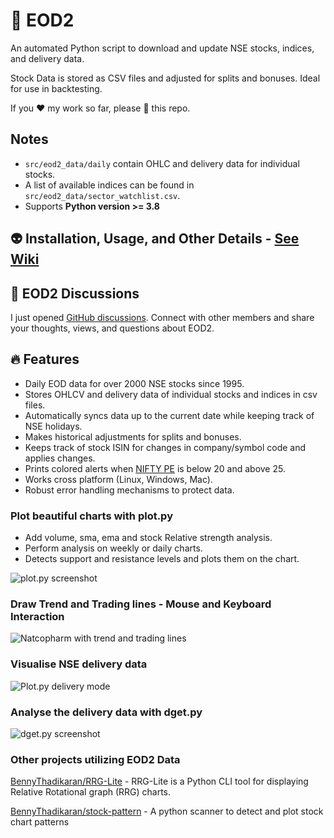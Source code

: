 # 🎇 EOD2

An automated Python script to download and update NSE stocks, indices, and delivery data.

Stock Data is stored as CSV files and adjusted for splits and bonuses. Ideal for use in backtesting.

If you :heart: my work so far, please :star2: this repo.

## Notes

- `src/eod2_data/daily` contain OHLC and delivery data for individual stocks.
- A list of available indices can be found in `src/eod2_data/sector_watchlist.csv`.
- Supports **Python version >= 3.8**

## 👽 Installation, Usage, and Other Details - [See Wiki](https://github.com/BennyThadikaran/eod2/wiki)

## 💪 EOD2 Discussions

I just opened [GitHub discussions](https://github.com/BennyThadikaran/eod2/discussions). Connect with other members and share your thoughts, views, and questions about EOD2.

## 🔥 Features

- Daily EOD data for over 2000 NSE stocks since 1995.
- Stores OHLCV and delivery data of individual stocks and indices in csv files.
- Automatically syncs data up to the current date while keeping track of NSE holidays.
- Makes historical adjustments for splits and bonuses.
- Keeps track of stock ISIN for changes in company/symbol code and applies changes.
- Prints colored alerts when [NIFTY PE](https://www.samco.in/knowledge-center/articles/nifty-50-pe-ratio/) is below 20 and above 25.
- Works cross platform (Linux, Windows, Mac).
- Robust error handling mechanisms to protect data.

### Plot beautiful charts with plot.py

- Add volume, sma, ema and stock Relative strength analysis.
- Perform analysis on weekly or daily charts.
- Detects support and resistance levels and plots them on the chart.

![plot.py screenshot](https://res.cloudinary.com/doyu4uovr/image/upload/s--3hTZGzOB--/c_scale,f_auto,w_800/v1692987992/EOD2/tcs-weekly-stan_unvmgu.png)

### Draw Trend and Trading lines - Mouse and Keyboard Interaction

![Natcopharm with trend and trading lines](https://res.cloudinary.com/doyu4uovr/image/upload/s--mIk8G6sO--/c_scale,f_auto,w_800/v1694162379/EOD2/natcopharm_d_lines_fnys25.png)

### Visualise NSE delivery data

![Plot.py delivery mode](https://res.cloudinary.com/doyu4uovr/image/upload/s--x7W48Hdi--/c_scale,f_auto,w_800/v1692988193/EOD2/glenmark-delivery-mode_kebcb7.png)

### Analyse the delivery data with dget.py

![dget.py screenshot](https://res.cloudinary.com/doyu4uovr/image/upload/s--dJi3GbMN--/f_auto/v1692426345/EOD2/dget-basic_cy2bsp.png)

### Other projects utilizing EOD2 Data

[BennyThadikaran/RRG-Lite](https://github.com/BennyThadikaran/RRG-Lite) - RRG-Lite is a Python CLI tool for displaying Relative Rotational graph (RRG) charts.

[BennyThadikaran/stock-pattern](https://github.com/BennyThadikaran/stock-pattern) - A python scanner to detect and plot stock chart patterns 
